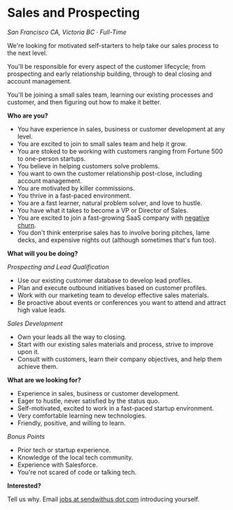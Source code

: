 # Sales and Prospecting


_San Francisco CA, Victoria BC &middot; Full-Time_


We're looking for motivated self-starters to help take our sales process to the next level.

<!-- more -->

You'll be responsible for every aspect of the customer lifecycle; from prospecting and early relationship building, through to deal closing and account management.

You'll be joining a small sales team, learning our existing processes and customer, and then figuring out how to make it better.


__Who are you?__

* You have experience in sales, business or customer development at any level.
* You are excited to join to small sales team and help it grow.
* You are stoked to be working with customers ranging from Fortune 500 to one-person startups.
* You believe in helping customers solve problems.
* You want to own the customer relationship post-close, including account management.
* You are motivated by killer commissions.
* You thrive in a fast-paced environment.
* You are a fast learner, natural problem solver, and love to hustle.
* You have what it takes to become a VP or Director of Sales.
* You are excited to join a fast-growing SaaS company with [negative churn](https://www.google.com/#q=negative+churn).
* You don't think enterprise sales has to involve boring pitches, lame decks, and expensive nights out (although sometimes that's fun too).


__What will you be doing?__

_Prospecting and Lead Qualification_

* Use our existing customer database to develop lead profiles.
* Plan and execute outbound initiatives based on customer profiles.
* Work with our marketing team to develop effective sales materials.
* Be proactive about events or conferences you want to attend and attract high value leads.


_Sales Development_

* Own your leads all the way to closing.
* Start with our existing sales materials and process, strive to improve upon it.
* Consult with customers, learn their company objectives, and help them achieve them.


__What are we looking for?__

* Experience in sales, business or customer development.
* Eager to hustle, never satisfied by the status quo.
* Self-motivated, excited to work in a fast-paced startup environment.
* Very comfortable learning new technologies.
* Friendly, positive, and willing to learn.


_Bonus Points_

* Prior tech or startup experience.
* Knowledge of the local tech community.
* Experience with Salesforce.
* You're not scared of code or talking tech.


__Interested?__

Tell us why. Email [jobs at sendwithus dot com](mailto:jobs@sendwithus.com) introducing yourself.
